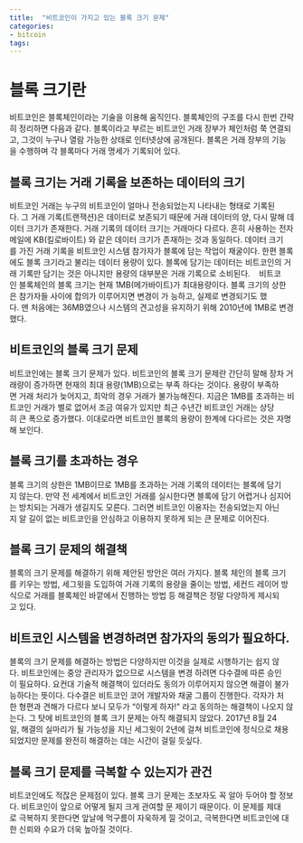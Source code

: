 ```yaml
---
title:  "비트코인이 가지고 있는 블록 크기 문제"
categories: 
- bitcoin
tags:
---
```

# 블록 크기란 
비트코인은 블록체인이라는 기술을 이용해 움직인다. 블록체인의 구조를 다시 한번 간략히 정리하면 다음과 같다. 블록이라고 부르는 비트코인 거래 장부가 체인처럼 쭉 연결되고, 그것이 누구나 열람 가능한 상태로 인터넷상에 공개된다. 블록은 거래 장부의 기능을 수행하며 각 블록마다 거래 명세가 기록되어 있다. 
 
## 블록 크기는 거래 기록을 보존하는 데이터의 크기 
비트코인 거래는 누구의 비트코인이 얼마나 전송되었는지 나타내는 형태로 기록된다. 그 거래 기록(트랜잭션)은 데이터로 보존되기 때문에 거래 데이터의 양, 다시 말해 데이터 크기가 존재한다. 거래 기록의 데이터 크기는 거래마다 다르다. 흔히 사용하는 전자메일에 KB(킬로바이트) 와 같은 데이터 크기가 존재하는 것과 동일하다. 데이터 크기를 가진 거래 기록을 비트코인 시스템 참가자가 블록에 담는 작업이 채굴이다. 한편 블록에도 블록 크기라고 불리는 데이터 용량이 있다. 블록에 담기는 데이터는 비트코인의 거래 기록만 담기는 것은 아니지만 용량의 대부분은 거래 기록으로 소비된다. 
 
비트코인 블록체인의 블록 크기는 현재 1MB(메가바이트)가 최대용량이다. 블록 크기의 상한은 참가자들 사이에 합의가 이루어지면 변경이 가 능하고, 실제로 변경되기도 했다. 맨 처음에는 36MB였으나 시스템의 견고성을 유지하기 위해 2010년에 1MB로 변경했다. 
 
## 비트코인의 블록 크기 문제 
비트코인에는 블록 크기 문제가 있다. 비트코인의 블록 크기 문제란 간단히 말해 장차 거래량이 증가하면 현재의 최대 용량(1MB)으로는 부족 하다는 것이다. 용량이 부족하면 거래 처리가 늦어지고, 최악의 경우 거래가 불가능해진다. 지금은 1MB를 초과하는 비트코인 거래가 별로 없어서 조금 여유가 있지만 최근 수년간 비트코인 거래는 상당히 큰 폭으로 증가했다. 이대로라면 비트코인 블록의 용량이 한계에 다다르는 것은 자명해 보인다. 
 
## 블록 크기를 초과하는 경우 
블록 크기의 상한은 1MB이므로 1MB를 초과하는 거래 기록의 데이터는 블록에 담기지 않는다. 만약 전 세계에서 비트코인 거래를 실시한다면 블록에 담기 어렵거나 심지어는 방치되는 거래가 생길지도 모른다. 그러면 비트코인 이용자는 전송되었는지 아닌지 알 길이 없는 비트코인을 안심하고 이용하지 못하게 되는 큰 문제로 이어진다. 
 
## 블록 크기 문제의 해결책 
블록의 크기 문제를 해결하기 위해 제안된 방안은 여러 가지다. 블록 체인의 블록 크기를 키우는 방법, 세그윗을 도입하여 거래 기록의 용량을 줄이는 방법, 세컨드 레이어 방식으로 거래를 블록체인 바깥에서 진행하는 방법 등 해결책은 정말 다양하게 제시되고 있다. 
 
## 비트코인 시스템을 변경하려면 참가자의 동의가 필요하다. 
블록의 크기 문제를 해결하는 방법은 다양하지만 이것을 실제로 시행하기는 쉽지 않다. 비트코인에는 중앙 관리자가 없으므로 시스템을 변경 하려면 다수결에 따른 승인이 필요하다. 요컨대 기술적 해결책이 있더라도 동의가 이루어지지 않으면 해결이 불가능하다는 뜻이다. 다수결은 비트코인 코어 개발자와 채굴 그룹이 진행한다. 각자가 처한 형편과 견해가 다르다 보니 모두가 “이렇게 하자!" 라고 동의하는 해결책이 나오지 않는다. 그 탓에 비트코인의 블록 크기 문제는 아직 해결되지 않았다. 2017년 8월 24일, 해결의 실마리가 될 가능성을 지닌 세그윗이 2년에 걸쳐 비트코인에 정식으로 채용되었지만 문제를 완전히 해결하는 데는 시간이 걸릴 듯싶다. 
 
## 블록 크기 문제를 극복할 수 있는지가 관건 
비트코인에도 적잖은 문제점이 있다. 블록 크기 문제는 초보자도 꼭 알아 두어야 할 정보다. 비트코인이 앞으로 어떻게 될지 크게 관여할 문 제이기 때문이다. 이 문제를 제대로 극복하지 못한다면 앞날에 먹구름이 자욱하게 낄 것이고, 극복한다면 비트코인에 대한 신뢰와 수요가 더욱 높아질 것이다. 
 




